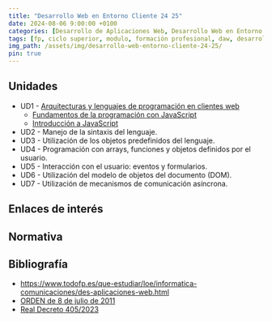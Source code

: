```yaml
---
title: "Desarrollo Web en Entorno Cliente 24 25"
date: 2024-08-06 9:00:00 +0100
categories: [Desarrollo de Aplicaciones Web, Desarrollo Web en Entorno Cliente]
tags: [fp, ciclo superior, modulo, formación profesional, daw, desarrollo de aplicaciones web, desarrollo web en entorno cliente, dwec]
img_path: /assets/img/desarrollo-web-entorno-cliente-24-25/
pin: true
---
```


## Unidades

- UD1 - [Arquitecturas y lenguajes de programación en clientes web](/posts/arquitecturas-lenguajes-programacion-cliente-web/)
  - [Fundamentos de la programación con JavaScript](/posts/fundamentos-programación-javascript)
  - [Introducción a JavaScript](/posts/introduccion-javascript)
- UD2 - Manejo de la sintaxis del lenguaje.
- UD3 - Utilización de los objetos predefinidos del lenguaje.
- UD4 - Programación con arrays, funciones y objetos definidos por el usuario.
- UD5 - Interacción con el usuario: eventos y formularios.
- UD6 - Utilización del modelo de objetos del documento (DOM).
- UD7 - Utilización de mecanismos de comunicación asíncrona.

## Enlaces de interés



## Normativa



## Bibliografía

- <https://www.todofp.es/que-estudiar/loe/informatica-comunicaciones/des-aplicaciones-web.html>
- [ORDEN de 8 de julio de 2011](https://www.boa.aragon.es/cgi-bin/EBOA/BRSCGI?CMD=VEROBJ&MLKOB=612154820202#:~:text=miento%20de%20instalaciones%20de%20infraestructuras%20comunes%20de%20telecomunicaciones,%20a)
- [Real Decreto 405/2023](https://www.boe.es/diario_boe/txt.php?id=BOE-A-2023-13221#:~:text=Este%20real%20decreto%20se%20dicta%20al%20amparo%20de%20las%20competencias)